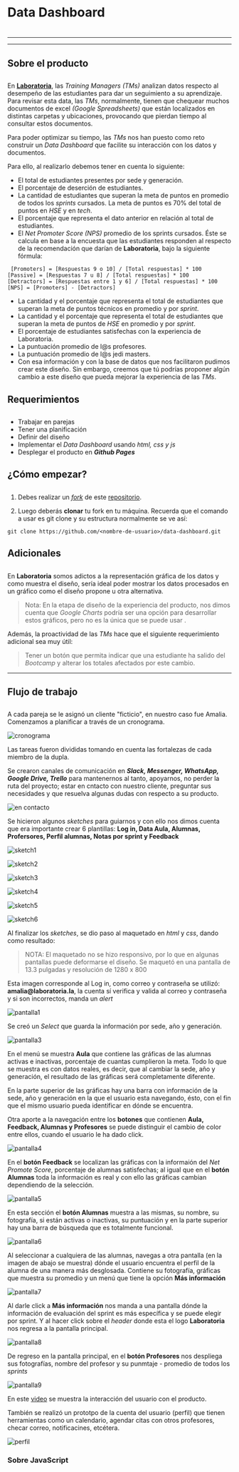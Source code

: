 # **Data Dashboard** <h1>

***
***
## Sobre el producto <h2>

En **[Laboratoria](https://http://talento.laboratoria.la//)**, las _Training Managers (TMs)_ analizan datos respecto al desempeño de las estudiantes para dar un seguimiento a su aprendizaje. <br>
Para revisar esta data, las _TMs_, normalmente, tienen que chequear muchos documentos de excel _(Google Spreadsheets)_ que están localizados en distintas carpetas y ubicaciones, provocando que pierdan tiempo al consultar estos documentos.

Para poder optimizar su tiempo, las _TMs_ nos han puesto como reto  construir un _Data Dashboard_ que facilite su interacción con los datos y documentos.

Para ello, al realizarlo debemos tener en cuenta lo siguiente:

* El total de estudiantes presentes por sede y generación.
* El porcentaje de deserción de estudiantes.
* La cantidad de estudiantes que superan la meta de puntos en promedio de todos los _sprints_ cursados. La meta de puntos es 70% del total de puntos en _HSE_ y en _tech_.
* El porcentaje que representa el dato anterior en relación al total de estudiantes.
* El _Net Promoter Score (NPS)_ promedio de los sprints cursados. Éste se calcula en base a la encuesta que las estudiantes responden al respecto de la recomendación que darían de **Laboratoria**, bajo la siguiente fórmula:

```
 [Promoters] = [Respuestas 9 o 10] / [Total respuestas] * 100
[Passive] = [Respuestas 7 u 8] / [Total respuestas] * 100
[Detractors] = [Respuestas entre 1 y 6] / [Total respuestas] * 100
[NPS] = [Promoters] - [Detractors]
```

* La cantidad y el porcentaje que representa el total de estudiantes que superan la meta de puntos técnicos en promedio y por _sprint_.
* La cantidad y el porcentaje que representa el total de estudiantes que superan la meta de puntos de _HSE_ en promedio y por _sprint_.
* El porcentaje de estudiantes satisfechas con la experiencia de Laboratoria.
* La puntuación promedio de l@s profesores.
* La puntuación promedio de l@s jedi masters.
* Con esa información y con la base de datos que nos facilitaron pudimos crear este diseño. Sin embargo, creemos que tú podrías proponer algún cambio a este diseño que pueda mejorar la experiencia de las _TMs_.

## Requerimientos <h2>

* Trabajar en parejas
* Tener una planificación
* Definir del diseño
* Implementar el _Data Dashboard_ usando _html, css y js_
* Desplegar el producto en _**Github Pages**_

## ¿Cómo empezar? <h2>

1. Debes realizar un _[fork](https://gist.github.com/ivandevp/1de47ae69a5e139a6622d78c882e1f74)_ de este [repositorio](https://github.com/Laboratoria-learning/data-dashboard).

2. Luego deberás **clonar** tu fork en tu máquina. Recuerda que el comando a usar es git clone y su estructura normalmente se ve así:

```
git clone https://github.com/<nombre-de-usuario>/data-dashboard.git
```

## Adicionales <h2>

En **Laboratoria** somos adictos a la representación gráfica de los datos y como muestra el diseño, sería ideal poder mostrar los datos procesados en un gráfico como el diseño propone u otra alternativa.

>Nota: En la etapa de diseño de la experiencia del producto, nos dimos cuenta que _Google Charts_ podría ser una opción para desarrollar estos gráficos, pero no es la única que se puede usar .

Además, la proactividad de las _TMs_ hace que el siguiente requerimiento adicional sea muy útil:

>Tener un botón que permita indicar que una estudiante ha salido del _Bootcamp_ y alterar los totales afectados por este cambio.

***

## **Flujo de trabajo** <h2>

A cada pareja se le asignó un cliente "ficticio", en nuestro caso fue Amalia. <br>
Comenzamos a planificar a través de un cronograma.

 ![cronograma](assets/images/cronograma.png)

Las tareas fueron divididas tomando en cuenta las fortalezas de cada miembro de la dupla.

Se crearon canales de comunicación en _**Slack, Messenger, WhatsApp, Google Drive, Trello**_ para mantenernos al tanto, apoyarnos, no perder la ruta del proyecto; estar en cntacto con nuestro cliente, preguntar sus necesidades y que resuelva algunas dudas con respecto a su producto.

![en contacto](http://gickr.com/results3/anim_64b910c2-c154-4914-75af-be986945d5c7.gif)

Se hicieron algunos _sketches_ para guiarnos y con ello nos dimos cuenta que era importante crear 6 plantillas: **Log in, Data Aula, Alumnas, Profersores, Perfil alumnas, Notas por sprint y Feedback**

![sketch1](assets/images\sketch1.png)

![sketch2](assets/images\sketch2.png)

![sketch3](assets/images\sketch3.png)

![sketch4](assets/images\sketch4.png)

![sketch5](assets/images\sketch5.png)

![sketch6](assets/images\sketch6.png)

Al finalizar los _sketches_, se dio paso al maquetado en _html_ y _css_, dando como resultado:

> NOTA: El maquetado no se hizo responsivo, por lo que en algunas pantallas puede deformarse el diseño. Se maquetó en una pantalla de 13.3 pulgadas y resolución de 1280 x 800

Esta imagen corresponde al Log in, como correo y contraseña se utilizó:  __amalia@laboratoria.la__, la cuenta sí verifica y valida al correo y contraseña y si son incorrectos, manda un _alert_

![pantalla1](assets/images\pantalla1.png)

Se creó un _Select_ que guarda la información por sede, año y generación.

![pantalla3](assets/images\pantalla3.png)

En el menú se muestra **Aula** que contiene las gráficas de las alumnas activas e inactivas, porcentaje de cuantas cumplieron la meta. Todo lo que se muestra es con datos reales, es decir, que al cambiar la sede, año y generación, el resultado de las gráficas será completamente diferente.

En la parte superior de las gráficas hay una barra con información de la sede, año y generación en la que el usuario esta navegando, ésto, con el fin que el mismo usuario pueda identificar en dónde se encuentra.

Otra aporte a la navegación entre los **botones** que contienen **Aula, Feedback, Alumnas y Profesores** se puede distinguir el cambio de color entre ellos, cuando el usuario le ha dado click.

![pantalla4](assets/images\pantalla4.png)

En el **botón Feedback** se localizan las gráficas con la informaión del _Net Promote Score_, porcentaje de alumnas satisfechas; al igual que en el **botón Alumnas** toda la información es real y con ello las gráficas cambian dependiendo de la selección.

![pantalla5](assets/images\pantalla5.png)

En esta sección el **botón Alumnas** muestra a las mismas, su nombre, su fotografía, si están activas o inactivas, su puntuación y en la parte superior hay una barra de búsqueda que es totalmente funcional.

![pantalla6](assets/images\pantalla6.png)

Al seleccionar a cualquiera de las alumnas, navegas a otra pantalla (en la imagen de abajo se muestra) dónde el usuario encuentra el perfil de la alumna de una manera más desglosada. Contiene su fotografía, gráficas que muestra su promedio y un menú que tiene la opción **Más información**

![pantalla7](assets/images\pantalla7.png)

Al darle click a **Más información** nos manda a una pantalla dónde la información de evaluación del sprint es más específica y se puede elegir por sprint. Y al hacer click sobre el _header_ donde esta el logo **Laboratoria** nos regresa a la pantalla principal.

![pantalla8](assets/images\pantalla8.png)

De regreso en la pantalla principal, en el **botón Profesores** nos despliega sus fotografías, nombre del profesor y su punmtaje - promedio de todos los _sprints_

![pantalla9](assets/images\pantalla9.png)


En este [video]() se muestra la interacción del usuario con el producto.

También se realizó un prototpo de la cuenta del usuario (perfil) que tienen herramientas como un calendario, agendar citas con otros profesores, checar correo, notificacines, etcétera.

 ![perfil](assets/images\imagen-carpeta-personal.png)

### Sobre JavaScript <h3>
